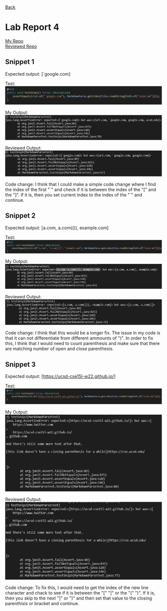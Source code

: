[Back](https://darrengn.github.io/cse15l-lab-reports/index.html)

# Lab Report 4

[My Repo](https://github.com/Darrengn/markdown-parse)  
[Reviewed Repo](https://github.com/artballesteros/markdown-parse)

## Snippet 1

Expected output: [`google.com]

Test: ![Image](/LabFourPics/Pic1.png)

My Output: ![Image](/LabFourPics/Pic2.png)

Reviewed Output: ![Image](/LabFourPics/Pic3.png)

Code change: I think that I could make a simple code change where I find the index of the first "\`" and check if it is between the index of the "[" and the "]". If it is, then you set current index to the index of the "\`" and continue.

## Snippet 2

Expected output: [a.com, a.com(()), example.com]

Test: ![Image](/LabFourPics/Pic4.png)

My Output: ![Image](/LabFourPics/Pic5.png)

Reviewed Output: ![Image](/LabFourPics/Pic6.png)

Code change: I think that this would be a longer fix. The issue in my code is that it can not differentiate from different ammounts of ")". In order to fix this, I think that I would need to count parenthesis and make sure that there are matching number of open and close parenthesis. 

## Snippet 3

Expected output: [https://ucsd-cse15l-w22.github.io/]

Test: ![Image](/LabFourPics/Pic7.png)

My Output: ![Image](/LabFourPics/Pic8.png)

Reviewed Output: ![Image](/LabFourPics/Pic9.png)

Code change: To fix this, I would need to get the index of the new line character and chack to see if it is between the "[" "]" or the "(" ")". If it is, then you skip to the next "]" or ")" and then set that value to the closing parenthisis or bracket and continue.